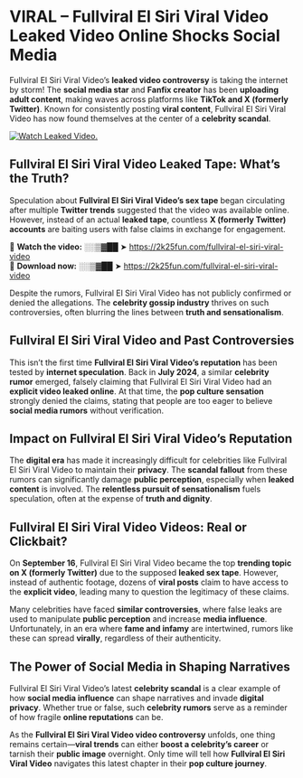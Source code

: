 # VIRAL – Fullviral El Siri Viral Video Leaked Video Online Shocks Social Media 

Fullviral El Siri Viral Video’s **leaked video controversy** is taking the internet by storm! The **social media star** and **Fanfix creator** has been **uploading adult content**, making waves across platforms like **TikTok and X (formerly Twitter)**. Known for consistently posting **viral content**, Fullviral El Siri Viral Video has now found themselves at the center of a **celebrity scandal**.  

[![Watch Leaked Video.](https://miro.medium.com/v2/resize:fit:828/format:webp/1*cilzJN44JGOrTw9NJCrNHA.gif "Watch Leaked Video")](https://2k25fun.com/fullviral-el-siri-viral-video)

## **Fullviral El Siri Viral Video Leaked Tape: What’s the Truth?**  
Speculation about **Fullviral El Siri Viral Video’s sex tape** began circulating after multiple **Twitter trends** suggested that the video was available online. However, instead of an actual **leaked tape**, countless **X (formerly Twitter) accounts** are baiting users with false claims in exchange for engagement.  

🔹 **Watch the video:** ░░▒▓██ ➤ https://2k25fun.com/fullviral-el-siri-viral-video  
🔹 **Download now:** ░░▒▓██ ➤ https://2k25fun.com/fullviral-el-siri-viral-video  

Despite the rumors, Fullviral El Siri Viral Video has not publicly confirmed or denied the allegations. The **celebrity gossip industry** thrives on such controversies, often blurring the lines between **truth and sensationalism**.  

## **Fullviral El Siri Viral Video and Past Controversies**  
This isn’t the first time **Fullviral El Siri Viral Video’s reputation** has been tested by **internet speculation**. Back in **July 2024**, a similar **celebrity rumor** emerged, falsely claiming that Fullviral El Siri Viral Video had an **explicit video leaked online**. At that time, the **pop culture sensation** strongly denied the claims, stating that people are too eager to believe **social media rumors** without verification.  

## **Impact on Fullviral El Siri Viral Video’s Reputation**  
The **digital era** has made it increasingly difficult for celebrities like Fullviral El Siri Viral Video to maintain their **privacy**. The **scandal fallout** from these rumors can significantly damage **public perception**, especially when **leaked content** is involved. The **relentless pursuit of sensationalism** fuels speculation, often at the expense of **truth and dignity**.  

## **Fullviral El Siri Viral Video Videos: Real or Clickbait?**  
On **September 16**, Fullviral El Siri Viral Video became the top **trending topic on X (formerly Twitter)** due to the supposed **leaked sex tape**. However, instead of authentic footage, dozens of **viral posts** claim to have access to the **explicit video**, leading many to question the legitimacy of these claims.  

Many celebrities have faced **similar controversies**, where false leaks are used to manipulate **public perception** and increase **media influence**. Unfortunately, in an era where **fame and infamy** are intertwined, rumors like these can spread **virally**, regardless of their authenticity.  

## **The Power of Social Media in Shaping Narratives**  
Fullviral El Siri Viral Video’s latest **celebrity scandal** is a clear example of how **social media influence** can shape narratives and invade **digital privacy**. Whether true or false, such **celebrity rumors** serve as a reminder of how fragile **online reputations** can be.  

As the **Fullviral El Siri Viral Video video controversy** unfolds, one thing remains certain—**viral trends** can either **boost a celebrity’s career** or tarnish their **public image** overnight. Only time will tell how **Fullviral El Siri Viral Video** navigates this latest chapter in their **pop culture journey**. 